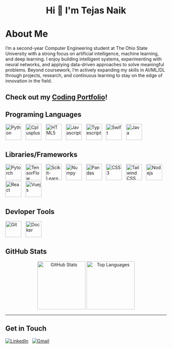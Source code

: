 <h1 align="center">Hi 👋 I'm Tejas Naik</h1>


# About Me
I’m a second-year Computer Engineering student at The Ohio State University with a strong focus on artificial intelligence, machine learning, and deep learning. I enjoy building intelligent systems, experimenting with neural networks, and applying data-driven approaches to solve meaningful problems. Beyond coursework, I’m actively expanding my skills in AI/ML/DL through projects, research, and continuous learning to stay on the edge of innovation in the field.

## Check out my [Coding Portfolio](https://tejasnaik.net)!

## Programing Languages
<p>
  <img src="https://cdn.jsdelivr.net/gh/devicons/devicon/icons/python/python-original.svg" width="50" height="50" alt="Python"/>
  <img width="5" />
  <img src="https://cdn.jsdelivr.net/gh/devicons/devicon/icons/cplusplus/cplusplus-original.svg" width="50" height="50" alt="Cplusplus"/>
  <img width="5" />
  <img src="https://cdn.jsdelivr.net/gh/devicons/devicon/icons/html5/html5-original.svg" width="50" height="50" alt="HTML5"/>
  <img width="5" />
  <img src="https://cdn.jsdelivr.net/gh/devicons/devicon/icons/javascript/javascript-original.svg" width="50" height="50" alt="Javascript"/>
  <img width="5" />
  <img src="https://cdn.jsdelivr.net/gh/devicons/devicon/icons/typescript/typescript-original.svg" width="50" height="50" alt="Typescript"/>
  <img width="5" />
  <img src="https://cdn.jsdelivr.net/gh/devicons/devicon/icons/swift/swift-original.svg" width="50" height="50" alt="Swift"/>
  <img width="5" />
  <img src="https://cdn.jsdelivr.net/gh/devicons/devicon/icons/java/java-original.svg" width="50" height="50" alt="Java"/>
</p>

## Libraries/Frameworks

<p>
  <img src="https://cdn.jsdelivr.net/gh/devicons/devicon/icons/pytorch/pytorch-original.svg" width="50" height="50" alt="Pytorch"/>
  <img width="5" />
  <img src="https://cdn.jsdelivr.net/gh/devicons/devicon/icons/tensorflow/tensorflow-original.svg" width="50" height="50" alt="TensorFlow"/>
  <img width="5" />
  <img src="https://cdn.jsdelivr.net/gh/devicons/devicon/icons/scikitlearn/scikitlearn-original.svg" width="50" height="50" alt="Scikit-Learn"/>
  <img width="5" />
  <img src="https://cdn.jsdelivr.net/gh/devicons/devicon/icons/numpy/numpy-original.svg" width="50" height="50" alt="Numpy"/>
  <img width="5" />
  <img src="https://cdn.jsdelivr.net/gh/devicons/devicon/icons/pandas/pandas-original.svg" width="50" height="50" alt="Pandas"/>
  <img width="5" />
  <img src="https://cdn.jsdelivr.net/gh/devicons/devicon/icons/css3/css3-original.svg" width="50" height="50" alt="CSS3"/>
  <img width="5" />
  <img src="https://cdn.jsdelivr.net/gh/devicons/devicon/icons/tailwindcss/tailwindcss-original.svg" alt="Tailwind CSS" width="50" height="50"/>
  <img width="5" />
  <img src="https://cdn.jsdelivr.net/gh/devicons/devicon/icons/nodejs/nodejs-original.svg" width="50" height="50" alt="Nodejs"/>
  <img width="5" />
  <img src="https://cdn.jsdelivr.net/gh/devicons/devicon/icons/react/react-original.svg" width="50" height="50" alt="React"/>
 <img width="5" />
  <img src="https://cdn.jsdelivr.net/gh/devicons/devicon/icons/vuejs/vuejs-original.svg" width="50" height="50" alt="Vuejs"/>
</p>

## Devloper Tools

<p>
  <img src="https://cdn.jsdelivr.net/gh/devicons/devicon/icons/git/git-original.svg" width="50" height="50" alt="Git"/>
  <img width="5" />
  <img src="https://cdn.jsdelivr.net/gh/devicons/devicon/icons/docker/docker-original.svg" width="50" height="50" alt="Docker"/>
</p>

## GitHub Stats
<div align="center">
<img src="https://github-readme-stats.vercel.app/api?username=TejasNaik24&hide_title=false&hide_rank=false&show_icons=true&include_all_commits=true&count_private=true&disable_animations=false&theme=dracula&locale=en&hide_border=false&order=1" height="150" alt="GitHub Stats" />
<img src="https://github-readme-stats.vercel.app/api/top-langs?username=TejasNaik24&locale=en&hide_title=false&layout=compact&card_width=320&langs_count=5&theme=dracula&hide_border=false&order=2" height="150" alt="Top Languages"/>
</div>

---

## Get in Touch
[![LinkedIn](https://raw.githubusercontent.com/maurodesouza/profile-readme-generator/master/src/assets/icons/social/linkedin/default.svg)](https://www.linkedin.com/in/tejas-naik2028)
&nbsp;
[![Gmail](https://raw.githubusercontent.com/maurodesouza/profile-readme-generator/master/src/assets/icons/social/gmail/default.svg)](mailto:naik.tejas11@gmail.com)







